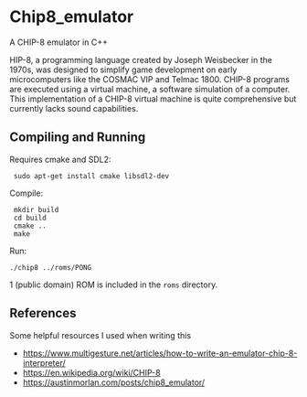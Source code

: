 # Chip8_emulator
A CHIP-8 emulator in C++

HIP-8, a programming language created by Joseph Weisbecker in the 1970s, was designed to simplify game development on early microcomputers like the COSMAC VIP and Telmac 1800. CHIP-8 programs are executed using a virtual machine, a software simulation of a computer. 
This implementation of a CHIP-8 virtual machine is quite comprehensive but currently lacks sound capabilities.

## Compiling and Running

Requires cmake and SDL2:
```
 sudo apt-get install cmake libsdl2-dev
```

Compile:
```
 mkdir build
 cd build
 cmake ..
 make
```

Run:
```
./chip8 ../roms/PONG
```
1 (public domain) ROM is included in the `roms` directory.

## References
Some helpful resources I used when writing this

- https://www.multigesture.net/articles/how-to-write-an-emulator-chip-8-interpreter/
- https://en.wikipedia.org/wiki/CHIP-8
- https://austinmorlan.com/posts/chip8_emulator/
